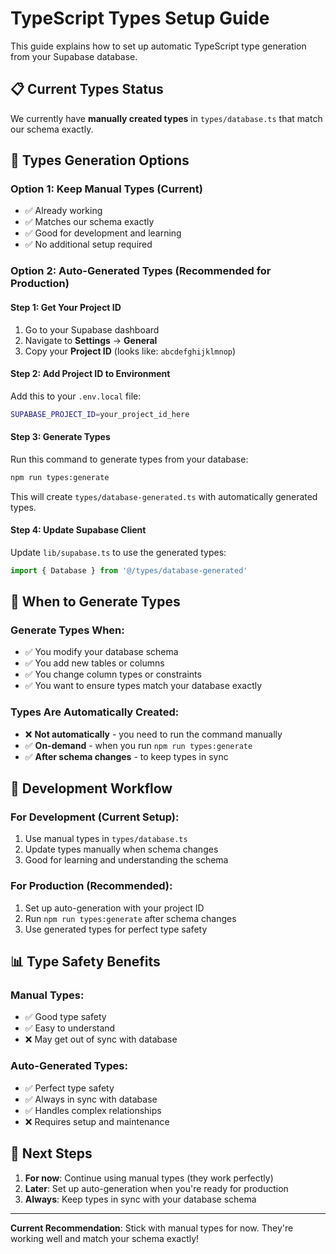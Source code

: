 # TypeScript Types Setup Guide

This guide explains how to set up automatic TypeScript type generation from your Supabase database.

## 📋 **Current Types Status**

We currently have **manually created types** in `types/database.ts` that match our schema exactly.

## 🔄 **Types Generation Options**

### **Option 1: Keep Manual Types (Current)**
- ✅ Already working
- ✅ Matches our schema exactly
- ✅ Good for development and learning
- ✅ No additional setup required

### **Option 2: Auto-Generated Types (Recommended for Production)**

#### **Step 1: Get Your Project ID**
1. Go to your Supabase dashboard
2. Navigate to **Settings** → **General**
3. Copy your **Project ID** (looks like: `abcdefghijklmnop`)

#### **Step 2: Add Project ID to Environment**
Add this to your `.env.local` file:
```bash
SUPABASE_PROJECT_ID=your_project_id_here
```

#### **Step 3: Generate Types**
Run this command to generate types from your database:
```bash
npm run types:generate
```

This will create `types/database-generated.ts` with automatically generated types.

#### **Step 4: Update Supabase Client**
Update `lib/supabase.ts` to use the generated types:
```typescript
import { Database } from '@/types/database-generated'
```

## 🎯 **When to Generate Types**

### **Generate Types When:**
- ✅ You modify your database schema
- ✅ You add new tables or columns
- ✅ You change column types or constraints
- ✅ You want to ensure types match your database exactly

### **Types Are Automatically Created:**
- ❌ **Not automatically** - you need to run the command manually
- ✅ **On-demand** - when you run `npm run types:generate`
- ✅ **After schema changes** - to keep types in sync

## 🔧 **Development Workflow**

### **For Development (Current Setup):**
1. Use manual types in `types/database.ts`
2. Update types manually when schema changes
3. Good for learning and understanding the schema

### **For Production (Recommended):**
1. Set up auto-generation with your project ID
2. Run `npm run types:generate` after schema changes
3. Use generated types for perfect type safety

## 📊 **Type Safety Benefits**

### **Manual Types:**
- ✅ Good type safety
- ✅ Easy to understand
- ❌ May get out of sync with database

### **Auto-Generated Types:**
- ✅ Perfect type safety
- ✅ Always in sync with database
- ✅ Handles complex relationships
- ❌ Requires setup and maintenance

## 🚀 **Next Steps**

1. **For now**: Continue using manual types (they work perfectly)
2. **Later**: Set up auto-generation when you're ready for production
3. **Always**: Keep types in sync with your database schema

---

**Current Recommendation**: Stick with manual types for now. They're working well and match your schema exactly!
